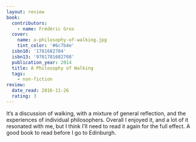 ```yaml
---
layout: review
book:
  contributors:
    - name: Frédéric Gros
  cover:
    name: a-philosophy-of-walking.jpg
    tint_color: '#6c7b4e'
  isbn10: '1781682704'
  isbn13: '9781781682708'
  publication_year: 2014
  title: A Philosophy of Walking
  tags:
    - non-fiction
review:
  date_read: 2016-11-26
  rating: 3
---
```


It’s a discussion of walking, with a mixture of general reflection, and the experiences of individual philosophers. Overall I enjoyed it, and a lot of it resonated with me, but I think I’ll need to read it again for the full effect. A good book to read before I go to Edinburgh.